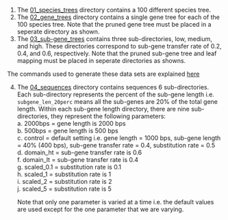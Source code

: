 1. The [01_species_trees](https://github.com/suz11001/Tripartition/tree/main/sim_data/01_species_trees) directory contains a 100 different species tree.   
2. The [02_gene_trees](https://github.com/suz11001/Tripartition/tree/main/sim_data/02_gene_trees) directory contains a single gene tree for each of the 100 species tree. Note that the pruned gene tree must be placed in a seperate directory as shown.  
3. The [03_sub-gene_trees](https://github.com/suz11001/Tripartition/tree/main/sim_data/03_sub-gene_trees) contains three sub-directories, low, medium, and high. These directories correspond to sub-gene transfer rate of 0.2, 0.4, and 0.6, respectively. Note that the pruned sub-gene tree and leaf mapping must be placed in seperate directories as showns. 

The commands used to generate these data sets are explained [here](https://github.com/suz11001/Tripartition/blob/main/sim_data/SimulatedData_CommandsUsed.pdf)

4. The [04_sequences](https://github.com/suz11001/Tripartition/tree/main/sim_data/04_sequences) directory contains sequences 6 sub-directories. Each sub-directory represents the percent of the sub-gene length i.e. `subgene_len_20perc` means all the sub-genes are 20% of the total gene length. Within each sub-gene length directory, there are nine sub-directories, they represent the following parameters:  
   a. 2000bps  = gene length is 2000 bps   
   b. 500bps   = gene length is 500 bps  
   c. control  = default setting i.e. gene length = 1000 bps, sub-gene length = 40% (400 bps), sub-gene transfer rate = 0.4, substitution rate = 0.5  
   d. domain_ht  = sub-gene transfer rate is 0.6  
   f. domain_lt  = sub-gene transfer rate is 0.4  
   g. scaled_0.1 = substitution rate is 0.1  
   h. scaled_1  = substitution rate is 1  
   i. scaled_2  = substitution rate is 2  
   j. scaled_5 = substitution rate is 5  

   Note that only one parameter is varied at a time i.e. the default values are used except for the one parameter that we are varying.
   
